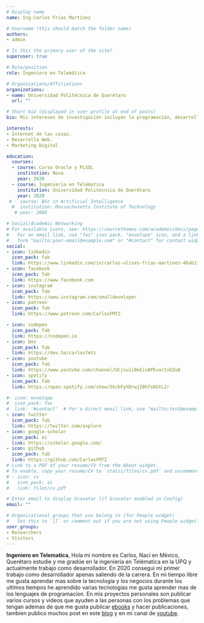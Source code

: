 ```yaml
---
# Display name
name: Ing.Carlos Frías Martínez

# Username (this should match the folder name)
authors:
- admin

# Is this the primary user of the site?
superuser: true

# Role/position
role: Ingeniero en Telemática

# Organizations/Affiliations
organizations:
- name: Universidad Politécnica de Querétaro
  url: ""

# Short bio (displayed in user profile at end of posts)
bio: Mis intereses de investigación incluyen la programación, desarrollo web, marketing digital asi como trading y me interesa mucho el tema de internet de las cosas, ademas big data y machine learning.

interests:
- Internet de las cosas.
- Desarrollo Web.
- Marketing Digital

education:
  courses:
  - course: Curso Oracle y PLSQL
    institution: Nova
    year: 2020
  - course: Ingenieria en Telématica
    institution: Universídad Politecníca de Querétaro
    year: 2020
 # - course: BSc in Artificial Intelligence
  #  institution: Massachusetts Institute of Technology
   # year: 2008

# Social/Academic Networking
# For available icons, see: https://sourcethemes.com/academic/docs/page-builder/#icons
#   For an email link, use "fas" icon pack, "envelope" icon, and a link in the
#   form "mailto:your-email@example.com" or "#contact" for contact widget.
social:
- icon: linkedin
  icon_pack: fab
  link: https://www.linkedin.com/in/carlos-ulises-frias-martinez-46ab1713a
- icon: facebook
  icon_pack: fab
  link: https://www.facebook.com
- icon: instagram
  icon_pack: fab
  link: https://www.instagram.com/smalldeveloper
- icon: patreon
  icon_pack: fab
  link: https://www.patreon.com/CarlosFMTZ

- icon: codepen
  icon_pack: fab
  link: https://codepen.io
- icon: Dev
  icon_pack: fab
  link: https://dev.to/carlosfmtz
- icon: youtube
  icon_pack: fab
  link: https://www.youtube.com/channel/UCjsuii8mIixAPEvarIxOZuQ
- icon: spotify
  icon_pack: fab
  link: https://open.spotify.com/show/5kcbFyhDrwjZ8h7s6GtL2r

#- icon: envelope
#  icon_pack: fas
#  link: '#contact'  # For a direct email link, use "mailto:test@example.org".
- icon: twitter
  icon_pack: fab
  link: https://twitter.com/explore
- icon: google-scholar
  icon_pack: ai
  link: https://scholar.google.com/
- icon: github
  icon_pack: fab
  link: https://github.com/CarlosFMTZ
# Link to a PDF of your resume/CV from the About widget.
# To enable, copy your resume/CV to `static/files/cv.pdf` and uncomment the lines below.
# - icon: cv
#   icon_pack: ai
#   link: files/cv.pdf

# Enter email to display Gravatar (if Gravatar enabled in Config)
email: ""

# Organizational groups that you belong to (for People widget)
#   Set this to `[]` or comment out if you are not using People widget.
user_groups:
- Researchers
- Visitors
---
```


**Ingeniero en Telematica**, Hola mi nombre es Carlos, Nací en México, Querétaro estudie y me gradúe en la ingenieria en Telématica en la UPQ y actualmente trabajo como desarrollador. En 2020 consegui mi primer trabajo como desarrollador apenas saliendo de la carrera. En mi tiempo libre me gusta aprendar mas sobre la tecnologia y los negocios durante los ultimos tiempos he aprendido varias tecnologias me gusta aprender mas de los lenguajes de programacion. En mis proyectos personales son publicar varios cursos y videos que ayuden a las personas con los problemas que tengan ademas de que me gusta publicar [ebooks](#) y hacer publicaciones, tambien publico muchos post en este [blog](#) y en mi canal de [youtube](https://www.youtube.com/channel/UCjsuii8mIixAPEvarIxOZuQ).
